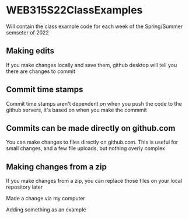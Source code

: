 # WEB315S22ClassExamples

Will contain the class example code for each week of the Spring/Summer semseter of 2022

## Making edits

If you make changes locally and save them, github desktop will tell you there are changes to commit

## Commit time stamps

Commit time stamps aren't dependent on when you push the code to the github servers, it's based on when you make the commmit

## Commits can be made directly on github.com

You can make changes to files directly on github.com. This is useful for small changes, and a few file uploads, but nothing overly complex

## Making changes from a zip

If you make changes from a zip, you can replace those files on your local repository later



Made a change via my computer

Adding something as an example

